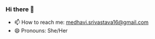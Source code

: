 ### Hi there 👋

<!--
**Medhavi-16/Medhavi-16** is a ✨ _special_ ✨ repository because its `README.md` (this file) appears on your GitHub profile.-->


- 📫 How to reach me: medhavi.srivastava16@gmail.com
- 😄 Pronouns: She/Her

